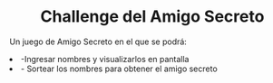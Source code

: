 <h1 align = center> Challenge del Amigo Secreto </h1>

<p> Un juego de Amigo Secreto en el que se podrá:</p>
    <li>-Ingresar nombres y visualizarlos en pantalla </li>
    <li>- Sortear los nombres para obtener el amigo secreto</li>
